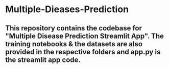 # Multiple-Dieases-Prediction
## This repository contains the codebase for "Multiple Disease Prediction Streamlit App". The training notebooks & the datasets are also provided in the respective folders and app.py is the streamlit app code. 
